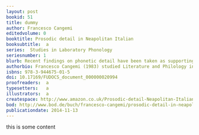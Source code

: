 ```yaml
---
layout: post
bookid: 51
title: dummy
author: Francesco Cangemi 
editedvolume: 0 
booktitle: Prosodic detail in Neapolitan Italian
booksubtitle:  a
series:  Studies in Laboratory Phonology
seriesnumber: 1
blurb: Recent findings on phonetic detail have been taken as supporting exemplar-based approaches to prosody. Through four experiments on both production and perception of both melodic and temporal detail in Neapolitan Italian, we show that prosodic detail is not incompatible with abstractionist approaches either. Specifically, we suggest that the exploration of prosodic detail leads to a refined understanding of the relationships between the richly specified and continuous varying phonetic information on one side, and coarse phonologically structured contrasts on the other, thus offering insights on how pragmatic information is conveyed by prosody.
authorbio: Francesco Cangemi (1983) studied Literature and Philology in Naples and Zurich, completing his undergraduate studies with a dissertation on vowel systems in southern Italian dialects. After receiving his PhD in Linguistics from Aix-Marseille University with a thesis on underspecification in prosodic categories, he is currently working as a post-doc researcher in Cologne, focussing on the encoding and decoding of linguistic prominence. 
isbns: 978-3-944675-01-5 
doi: 10.17169/FUDOCS_document_000000020994
proofreaders:  a
typesetters:   a
illustrators:  a
createspace: http://www.amazon.co.uk/Prosodic-detail-Neapolitan-Italian-Laboratory/dp/3944675819/
bod: http://www.bod.de/buch/francesco-cangemi/prosodic-detail-in-neapolitan-italian/9783944675800.html
publicationdate: 2014-11-13
---
```


this is some content